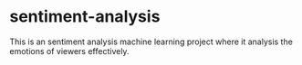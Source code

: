 # sentiment-analysis
This is an sentiment analysis machine learning project where it analysis the emotions of viewers effectively.
